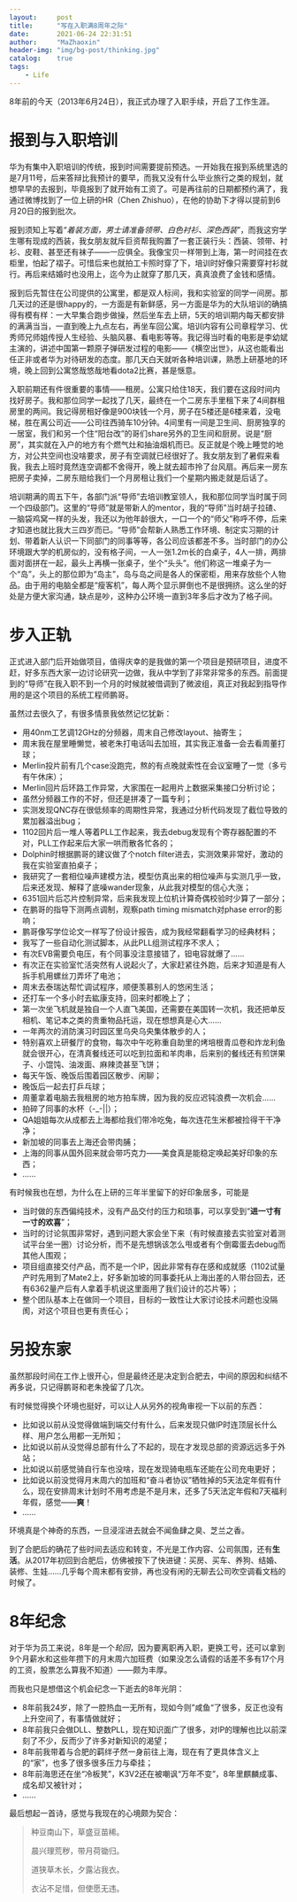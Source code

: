 ```yaml
---
layout:     post
title:      "写在入职满8周年之际"
date:       2021-06-24 22:31:51
author:     "MaZhaoxin"
header-img: "img/bg-post/thinking.jpg"
catalog:    true
tags:
    - Life
---
```


8年前的今天（2013年6月24日），我正式办理了入职手续，开启了工作生涯。

# 报到与入职培训

华为有集中入职培训的传统，报到时间需要提前预选。一开始我在报到系统里选的是7月11号，后来答辩比我预计的要早，而我又没有什么毕业旅行之类的规划，就想早早的去报到，毕竟报到了就开始有工资了。可是再往前的日期都预约满了，我通过微博找到了一位上研的HR（Chen Zhishuo），在他的协助下才得以提前到6月20日的报到批次。

报到须知上写着“*着装方面，男士请准备领带、白色衬衫、深色西装*”，而我这穷学生哪有现成的西装，我女朋友就斥巨资帮我购置了一套正装行头：西装、领带、衬衫、皮鞋、甚至还有袜子——一应俱全。我像宝贝一样带到上海，第一时间挂在衣柜里，怕起了褶子。可惜后来也就拍工卡照时穿了下，培训时好像只需要穿衬衫就行。再后来结婚时也没用上，迄今为止就穿了那几天，真真浪费了金钱和感情。

报到后先暂住在公司提供的公寓里，都是双人标间，我和实验室的同学一间房。那几天过的还是很happy的，一方面是有新鲜感，另一方面是华为的大队培训的确搞得有模有样：一大早集合跑步做操，然后坐车去上研，5天的培训期内每天都安排的满满当当，一直到晚上九点左右，再坐车回公寓。培训内容有公司章程学习、优秀师兄师姐传授人生经验、头脑风暴、看电影等等。我记得当时看的电影是李幼斌主演的，讲述中国第一颗原子弹研发过程的电影——《横空出世》，从这也能看出任正非或者华为对待研发的态度。那几天白天就听各种培训课，熟悉上研基地的环境，晚上回到公寓悠哉悠哉地看dota2比赛，甚是惬意。

入职前期还有件很重要的事情——租房。公寓只给住18天，我们要在这段时间内找好房子。我和那位同学一起找了几天，最终在一个二房东手里租下来了4间群租房里的两间。我记得房租好像是900块钱一个月，房子在5楼还是6楼来着，没电梯，胜在离公司近——公司往西骑车10分钟。4间里有一间是卫生间、厨房独享的一居室，我们和另一个住“阳台改”的哥们share另外的卫生间和厨房。说是“厨房”，其实就在入户的地方有个燃气灶和抽油烟机而已。反正就是个晚上睡觉的地方，对公共空间也没啥要求，房子有空调就已经很好了。我女朋友到了暑假来看我，我去上班时竟然连空调都不舍得开，晚上就去超市拎了台风扇。再后来一房东把房子卖掉，二房东赔给我们一个月房租让我们一个星期内搬走就是后话了。

培训期满的周五下午，各部门派“导师”去培训教室领人，我和那位同学当时属于同一个四级部门。这里的“导师”就是带新人的mentor，我的“导师”当时胡子拉碴、一脑袋鸡窝一样的头发，我还以为他年龄很大，一口一个的“师父”称呼不停，后来才知道也就比我大三四岁而已。“导师”会帮新人熟悉工作环境、制定实习期的计划、带着新人认识一下同部门的同事等等，各公司应该都差不多。当时部门的办公环境跟大学的机房似的，没有格子间，一人一张1.2m长的白桌子，4人一排，两排面对面拼在一起，最头上再横一张桌子，坐个“头头”。他们称这一堆桌子为一个“岛”，头上的那位即为“岛主”，岛与岛之间是各人的保密柜，用来存放些个人物品。由于用的电脑全都是“瘦客机”，每人两个显示屏倒也不是很拥挤。这么坐的好处是方便大家沟通，缺点是吵，这种办公环境一直到3年多后才改为了格子间。

# 步入正轨

正式进入部门后开始做项目，值得庆幸的是我做的第一个项目是预研项目，进度不赶，好多东西大家一边讨论研究一边做，我从中学到了非常非常多的东西。前面提到的“导师”在我入职不到一个月的时候就被借调到了微波组，真正对我起到指导作用的是这个项目的系统工程师鹏哥。

虽然过去很久了，有很多情景我依然记忆犹新：

- 用40nm工艺调12GHz的分频器，周末自己修改layout、抽寄生；
- 周末我在屋里睡懒觉，被老朱打电话叫去加班，其实我正准备一会去看周董打球；
- Merlin投片前有几个case没跑完，熬的有点晚就索性在会议室睡了一觉（多亏有午休床）；
- Merlin回片后环路工作异常，大家围在一起用片上数据采集接口分析讨论；
- 虽然分频器工作的不好，但还是拼凑了一篇专利；
- 实测发现QNC存在很低频率的周期性异常，我通过分析代码发现了截位导致的累加器溢出bug；
- 1102回片后一堆人等着PLL工作起来，我去debug发现有个寄存器配置的不对，PLL工作起来后大家一哄而散各忙各的；
- Dolphin时根据鹏哥的建议做了个notch filter进去，实测效果非常好，激动的我在实验室直拍桌子；
- 我研究了一套相位噪声建模方法，模型仿真出来的相位噪声与实测几乎一致，后来还发现、解释了底噪wander现象，从此我对模型的信心大涨；
- 6351回片后芯片控制异常，后来我发现上位机计算奇偶校验时少算了一部分；
- 在鹏哥的指导下测两点调制，观察path timing mismatch对phase error的影响；
- 鹏哥像写学位论文一样写了份设计报告，成为我经常翻看学习的经典材料；
- 我写了一些自动化测试脚本，从此PLL组测试程序不求人；
- 有次EVB需要负电压，有个同事没注意接错了，钽电容就爆了……
- 有次正在实验室忙活突然有人说起火了，大家赶紧往外跑，后来才知道是有人拆手机用螺丝刀弄坏了电池；
- 周末去泰瑞达帮忙调试程序，顺便羡慕别人的悠闲生活；
- 还打车一个多小时去紘康支持，回来时都晚上了；
- 第一次坐飞机就是独自一个人直飞美国，还需要在美国转一次机，我还把单反相机、笔记本之类的贵重物品托运，现在想想真是心大……
- 一年两次的消防演习时园区里乌央乌央集体散步的人；
- 特别喜欢上研餐厅的食物，每次中午吃称重自助里的烤培根青瓜卷和炸龙利鱼就会很开心，在清真餐线还可以吃到拉面和羊肉串，后来别的餐线还有煎饼果子、小馄饨、油泼面、麻辣烫甚至飞饼；
- 每天午饭、晚饭后围着园区散步、闲聊；
- 晚饭后一起去打乒乓球；
- 周董拿着电脑去我租房的地方拍车牌，因为我的反应迟钝浪费一次机会……
- 拍碎了同事的水杯（-_-||）；
- QA姐姐每次从成都去上海都给我们带冷吃兔，每次连花生米都被捡得干干净净；
- 新加坡的同事去上海还会带肉脯；
- 上海的同事从国外回来就会带巧克力——美食真是能稳定唤起美好印象的东西；
- ……

有时候我也在想，为什么在上研的三年半里留下的好印象居多，可能是

- 当时做的东西偏纯技术，没有产品交付的压力和琐事，可以享受到“**进一寸有一寸的欢喜**”；
- 当时的讨论氛围非常好，遇到问题大家会坐下来（有时候直接去实验室对着测试平台坐一圈）讨论分析，而不是先想锅该怎么甩或者有个倒霉蛋去debug而其他人围观；
- 项目组直接交付产品，而不是一个IP，因此非常有存在感和成就感（1102试量产时先用到了Mate2上，好多新加坡的同事委托从上海出差的人带台回去，还有6362量产后有人拿着手机说这里面用了我们设计的芯片等）；
- 整个团队基本上在做同一个项目，目标的一致性让大家讨论技术问题也没隔阂，对这个项目也更有责任心；

 # 另投东家

虽然那段时间在工作上很开心，但是最终还是决定到合肥去，中间的原因和纠结不再多说，只记得鹏哥和老朱挽留了几次。

有时候觉得换个环境也挺好，可以让人从另外的视角审视一下以前的东西：

- 比如说以前从没觉得做端到端交付有什么，后来发现只做IP时连顶层长什么样、用户怎么用都一无所知；
- 比如说以前从没觉得总部有什么了不起的，现在才发现总部的资源远远多于外站；
- 比如说以前感觉骑自行车也没啥，现在发现骑电瓶车还能在公司充电更好；
- 比如说以前没觉得月末周六的加班和“奋斗者协议”牺牲掉的5天法定年假有什么，现在安排周末计划时不用考虑是不是月末，还多了5天法定年假和7天福利年假，感觉——**爽**！
- ……

环境真是个神奇的东西，一旦浸淫进去就会不闻鱼肆之臭、芝兰之香。

到了合肥后的确花了些时间去适应和转变，不光是工作内容、公司氛围，还有**生活**。从2017年初回到合肥后，仿佛被按下了快进键：买房、买车、养狗、结婚、装修、生娃……几乎每个周末都有安排，再也没有闲的无聊去公司吹空调看文档的时候了。

# 8年纪念

对于华为员工来说，8年是一个*轮回*，因为要离职再入职，更换工号，还可以拿到9个月薪水和这些年攒下的月末周六加班费（如果没怎么请假的话差不多有17个月的工资，股票怎么算我不知道）——颇为丰厚。

而我也只是想借这个机会纪念一下逝去的8年光阴：

- 8年前我24岁，除了一腔热血一无所有，现如今则”咸鱼“了很多，反正也没有上升空间了，有事情做就好；
- 8年前我只会做DLL、整数PLL，现在知识面广了很多，对IP的理解也比以前深刻了不少，反而少了许多对新知识的渴望；
- 8年前我带着与合肥的羁绊孑然一身前往上海，现在有了更具体含义上的“家”，也多了很多很多压力与牵挂；
- 8年前海思还在坐“冷板凳”，K3V2还在被嘲讽“万年不变”，8年里麒麟成事、成名却又被针对；
- ……

最后想起一首诗，感觉与我现在的心境颇为契合：

> 种豆南山下，草盛豆苗稀。
>
> 晨兴理荒秽，带月荷锄归。
>
> 道狭草木长，夕露沾我衣。
>
> 衣沾不足惜，但使愿无违。